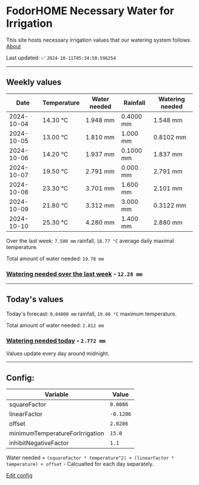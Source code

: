 # FodorHOME Necessary Water for Irrigation

This site hosts necessary irrigation values that our watering system follows. [About](https://github.com/redyau/irrigation)

Last updated: ✅ `2024-10-11T05:34:50.596254`

---

## Weekly values

| Date | Temperature | Water needed | Rainfall | Watering needed |
|-----|-----|-----|-----|-----|
| 2024-10-04 | 14.30 °C | 1.948 mm | 0.4000 mm | 1.548 mm |
| 2024-10-05 | 13.00 °C | 1.810 mm | 1.000 mm | 0.8102 mm |
| 2024-10-06 | 14.20 °C | 1.937 mm | 0.1000 mm | 1.837 mm |
| 2024-10-07 | 19.50 °C | 2.791 mm | 0.000 mm | 2.791 mm |
| 2024-10-08 | 23.30 °C | 3.701 mm | 1.600 mm | 2.101 mm |
| 2024-10-09 | 21.80 °C | 3.312 mm | 3.000 mm | 0.3122 mm |
| 2024-10-10 | 25.30 °C | 4.280 mm | 1.400 mm | 2.880 mm |


Over the last week: `7.500 mm` rainfall, `18.77 °C` average daily maximal temperature.

Total amount of water needed: `19.78 mm`

### [Watering needed over the last week](lastweek.txt) - `12.28 mm`

---

## Today's values

Today's forecast: `0.04000 mm` rainfall, `19.60 °C` maximum temperature.

Total amount of water needed: `2.812 mm`

### [Watering needed today](today.txt) - `2.772 mm`

Values update every day around midnight.

---

## Config:

| Variable | Value |
|-----|-----|
| squareFactor | `0.0086` |
| linearFactor | `-0.1286` |
| offset | `2.0286` |
| minimumTemperatureForIrrigation | `15.0` |
| inhibitNegativeFactor | `1.1` |

Water needed = `(squareFactor * temperature^2) + (linearFactor * temperature) + offset` - Calcualted for each day separately.

[Edit config](https://github.com/RedyAu/irrigation/edit/main/config.json)
